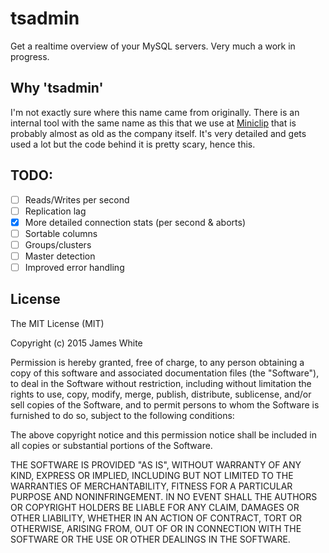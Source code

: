 tsadmin
========

Get a realtime overview of your MySQL servers. Very much a work in progress.

Why 'tsadmin'
--------------

I'm not exactly sure where this name came from originally. There is an internal tool
with the same name as this that we use at [Miniclip](http://www.miniclip.com/) that
is probably almost as old as the company itself. It's very detailed and gets used a lot
but the code behind it is pretty scary, hence this.

TODO:
-----

- [ ] Reads/Writes per second
- [ ] Replication lag
- [x] More detailed connection stats (per second & aborts)
- [ ] Sortable columns
- [ ] Groups/clusters
- [ ] Master detection
- [ ] Improved error handling

License
--------

The MIT License (MIT)

Copyright (c) 2015 James White

Permission is hereby granted, free of charge, to any person obtaining a copy
of this software and associated documentation files (the "Software"), to deal
in the Software without restriction, including without limitation the rights
to use, copy, modify, merge, publish, distribute, sublicense, and/or sell
copies of the Software, and to permit persons to whom the Software is
furnished to do so, subject to the following conditions:

The above copyright notice and this permission notice shall be included in
all copies or substantial portions of the Software.

THE SOFTWARE IS PROVIDED "AS IS", WITHOUT WARRANTY OF ANY KIND, EXPRESS OR
IMPLIED, INCLUDING BUT NOT LIMITED TO THE WARRANTIES OF MERCHANTABILITY,
FITNESS FOR A PARTICULAR PURPOSE AND NONINFRINGEMENT. IN NO EVENT SHALL THE
AUTHORS OR COPYRIGHT HOLDERS BE LIABLE FOR ANY CLAIM, DAMAGES OR OTHER
LIABILITY, WHETHER IN AN ACTION OF CONTRACT, TORT OR OTHERWISE, ARISING FROM,
OUT OF OR IN CONNECTION WITH THE SOFTWARE OR THE USE OR OTHER DEALINGS IN
THE SOFTWARE.